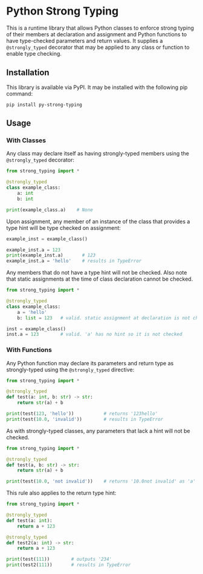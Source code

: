 # Python Strong Typing
This is a runtime library that allows Python classes to enforce strong typing of their members at declaration and assignment and Python functions to have type-checked parameters and return values. It supplies a `@strongly_typed` decorator that may be applied to any class or function to enable type checking.

## Installation
This library is available via PyPI. It may be installed with the following pip command:

```
pip install py-strong-typing
```

## Usage

### With Classes
Any class may declare itself as having strongly-typed members using the `@strongly_typed` decorator:

```Python
from strong_typing import *

@strongly_typed
class example_class:
    a: int
    b: int

print(example_class.a)    # None
```

Upon assignment, any member of an instance of the class that provides a type hint will be type checked on assignment:

```Python
example_inst = example_class()

example_inst.a = 123
print(example_inst.a)       # 123
example_inst.a = 'hello'    # results in TypeError
```

Any members that do not have a type hint will not be checked. Also note that static assignments at the time of class declaration cannot be checked.

```Python
from strong_typing import *

@strongly_typed
class example_class:
    a = 'hello'
    b: list = 123   # valid. static assignment at declaration is not checked

inst = example_class()
inst.a = 123        # valid. 'a' has no hint so it is not checked
```

### With Functions
Any Python function may declare its parameters and return type as strongly-typed using the `@strongly_typed` directive:

```Python
from strong_typing import *

@strongly_typed
def test(a: int, b: str) -> str:
    return str(a) + b

print(test(123, 'hello'))           # returns '123hello'
print(test(10.0, 'invalid'))        # results in TypeError
```

As with strongly-typed classes, any parameters that lack a hint will not be checked.

```Python
from strong_typing import *

@strongly_typed
def test(a, b: str) -> str:
    return str(a) + b

print(test(10.0, 'not invalid'))    # returns '10.0not invalid' as 'a' is no longer checked.
```

This rule also applies to the return type hint:

```Python
from strong_typing import *

@strongly_typed
def test(a: int):
    return a + 123

@strongly_typed
def test2(a: int) -> str:
    return a + 123

print(test(111))        # outputs '234'
print(test2(111))       # results in TypeError
```